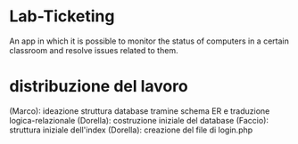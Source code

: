 # Lab-Ticketing
An app in which it is possible to monitor the status of computers in a certain classroom and resolve issues related to them.

# distribuzione del lavoro 
(Marco): ideazione struttura database tramine schema ER e traduzione logica-relazionale
(Dorella): costruzione iniziale del database
(Faccio): struttura iniziale dell'index
(Dorella): creazione del file di login.php